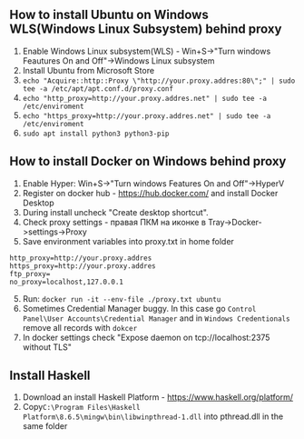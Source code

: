 
## How to install Ubuntu on Windows WLS(Windows Linux Subsystem) behind proxy

1. Enable Windows Linux subsystem(WLS) - Win+S->"Turn windows Feautures On and Off"->Windows Linux subsystem
2. Install Ubuntu from Microsoft Store
3. ```echo "Acquire::http::Proxy \"http://your.proxy.addres:80\";" | sudo tee -a /etc/apt/apt.conf.d/proxy.conf```
4. ```echo "http_proxy=http://your.proxy.addres.net" | sudo tee -a /etc/enviroment```
5. ```echo "https_proxy=http://your.proxy.addres.net" | sudo tee -a /etc/enviroment```
6. ```sudo apt install python3 python3-pip```



## How to install Docker on Windows behind proxy

1. Enable Hyper: Win+S->"Turn windows Features On and Off"->HyperV
2. Register on docker hub - https://hub.docker.com/ and install  Docker Desktop
3. During install uncheck "Create desktop shortcut".
4. Check proxy settings - правая ПКМ на иконке в Tray->Docker->settings->Proxy
5. Save environment variables into proxy.txt in home folder
```
http_proxy=http://your.proxy.addres
https_proxy=http://your.proxy.addres
ftp_proxy=
no_proxy=localhost,127.0.0.1
```
5. Run: ```docker run -it --env-file ./proxy.txt ubuntu```
6. Sometimes Credential Manager buggy. In this case go ```Control Panel\User Accounts\Credential Manager```
and in ```Windows Credentionals``` remove all records with ```dokcer```
7. In docker settings check "Expose daemon on tcp://localhost:2375 without TLS"

## Install Haskell
1. Download an install Haskell Platform - https://www.haskell.org/platform/
2. Copy```C:\Program Files\Haskell Platform\8.6.5\mingw\bin\libwinpthread-1.dll``` into pthread.dll in the same folder
